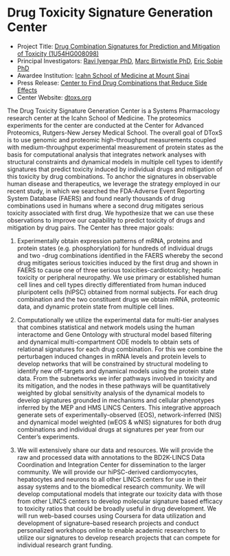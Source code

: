 # Drug Toxicity Signature Generation Center

* Project Title: [Drug Combination Signatures for Prediction and Mitigation of Toxicity (1U54HG008098)](http://projectreporter.nih.gov/project_description.cfm?projectnumber=1U54HG008098-01)
* Principal Investigators: [Ravi Iyengar PhD](http://icahn.mssm.edu/profiles/srinivas-ravi-iyengar), [Marc Birtwistle PhD](http://icahn.mssm.edu/profiles/marc-birtwistle), [Eric Sobie PhD](http://icahn.mssm.edu/profiles/eric-a-sobie)
* Awardee Institution: [Icahn School of Medicine at Mount Sinai](http://icahn.mssm.edu/)
* Press Release: [Center to Find Drug Combinations that Reduce Side Effects](http://www.newswise.com/articles/center-to-find-drug-combinations-that-reduce-side-effects)
* Center Website: [dtoxs.org](http://dtoxs.org/)

The Drug Toxicity Signature Generation Center is a Systems Pharmacology research center at the Icahn School of Medicine. The proteomics experiments for the center are conducted at the Center for Advanced Proteomics, Rutgers-New Jersey Medical School. The overall goal of DToxS is to use genomic and proteomic high-throughput measurements coupled with medium-throughput experimental measurement of protein states as the basis for computational analysis that integrates network analyses with structural constraints and dynamical models in multiple cell types to identify signatures that predict toxicity induced by individual drugs and mitigation of this toxicity by drug combinations. To anchor the signatures in observable human disease and therapeutics, we leverage the strategy employed in our recent study, in which we searched the FDA-Adverse Event Reporting System Database (FAERS) and found nearly thousands of drug combinations used in humans where a second drug mitigates serious toxicity associated with first drug. We hypothesize that we can use these observations to improve our capability to predict toxicity of drugs and mitigation by drug pairs. The Center has three major goals:

1. Experimentally obtain expression patterns of mRNA, proteins and protein states (e.g. phosphorylation) for hundreds of individual drugs and two -drug combinations identified in the FAERS whereby the second drug mitigates serious toxicities induced by the first drug and shown in FAERS to cause one of three serious toxicities-cardiotoxicity; hepatic toxicity or peripheral neuropathy. We use primary or established human cell lines and cell types directly differentiated from human induced pluripotent cells (hIPSC) obtained from normal subjects. For each drug combination and the two constituent drugs we obtain mRNA, proteomic data, and dynamic protein state from multiple cell lines.

2. Computationally we utilize the experimental data for multi-tier analyses that combines statistical and network models using the human interactome and Gene Ontology with structural model based filtering and dynamical multi-compartment ODE models to obtain sets of relational signatures for each drug combination. For this we combine the perturbagen induced changes in mRNA levels and protein levels to develop networks that will be constrained by structural modeling to identify new off-targets and dynamical models using the protein state data. From the subnetworks we infer pathways involved in toxicity and its mitigation, and the nodes in these pathways will be quantitatively weighted by global sensitivity analysis of the dynamical models to develop signatures grounded in mechanisms and cellular phenotypes inferred by the MEP and HMS LINCS Centers. This integrative approach generate sets of experimentally-observed (EOS), network-inferred (NIS) and dynamical model weighted (wEOS & wNIS) signatures for both drug combinations and individual drugs at signatures per year from our Center’s experiments.

3. We will extensively share our data and resources. We will provide the raw and processed data with annotations to the BD2K-LINCS Data Coordination and Integration Center for dissemination to the larger community. We will provide our hiPSC-derived cardiomyocytes, hepatocytes and neurons to all other LINCS centers for use in their assay systems and to the biomedical research community. We will develop computational models that integrate our toxicity data with those from other LINCS centers to develop molecular signature based efficacy to toxicity ratios that could be broadly useful in drug development. We will run web-based courses using Coursera for data utilization and development of signature–based research projects and conduct personalized workshops online to enable academic researchers to utilize our signatures to develop research projects that can compete for individual research grant funding.
